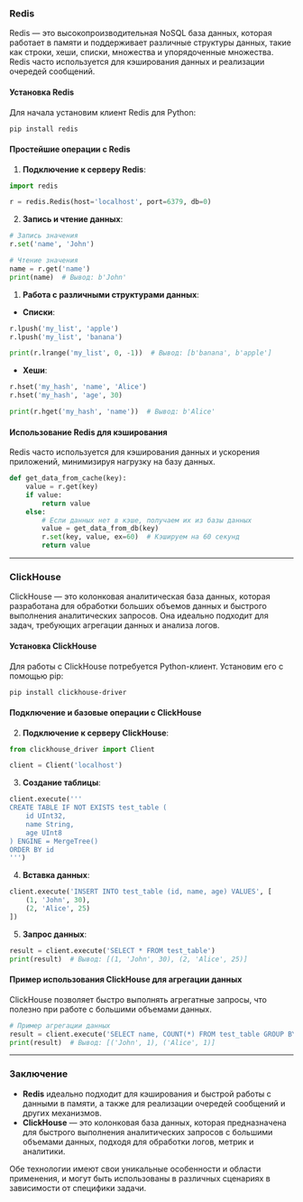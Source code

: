 ### Redis

Redis — это высокопроизводительная NoSQL база данных, которая работает в памяти и поддерживает различные структуры данных, такие как строки, хеши, списки, множества и упорядоченные множества. Redis часто используется для кэширования данных и реализации очередей сообщений.

#### Установка Redis

Для начала установим клиент Redis для Python:

```bash
pip install redis
````

#### Простейшие операции с Redis

1. **Подключение к серверу Redis**:

```python
import redis

r = redis.Redis(host='localhost', port=6379, db=0)
```

2. **Запись и чтение данных**:

```python
# Запись значения
r.set('name', 'John')

# Чтение значения
name = r.get('name')
print(name)  # Вывод: b'John'
```

1. **Работа с различными структурами данных**:

- **Списки**:

```python
r.lpush('my_list', 'apple')
r.lpush('my_list', 'banana')

print(r.lrange('my_list', 0, -1))  # Вывод: [b'banana', b'apple']
```

- **Хеши**:

```python
r.hset('my_hash', 'name', 'Alice')
r.hset('my_hash', 'age', 30)

print(r.hget('my_hash', 'name'))  # Вывод: b'Alice'
```

#### Использование Redis для кэширования

Redis часто используется для кэширования данных и ускорения приложений, минимизируя нагрузку на базу данных.

```python
def get_data_from_cache(key):
    value = r.get(key)
    if value:
        return value
    else:
        # Если данных нет в кэше, получаем их из базы данных
        value = get_data_from_db(key)
        r.set(key, value, ex=60)  # Кэшируем на 60 секунд
        return value
```

---

### ClickHouse

ClickHouse — это колонковая аналитическая база данных, которая разработана для обработки больших объемов данных и быстрого выполнения аналитических запросов. Она идеально подходит для задач, требующих агрегации данных и анализа логов.

#### Установка ClickHouse

Для работы с ClickHouse потребуется Python-клиент. Установим его с помощью pip:

```bash
pip install clickhouse-driver
```

#### Подключение и базовые операции с ClickHouse

2. **Подключение к серверу ClickHouse**:

```python
from clickhouse_driver import Client

client = Client('localhost')
```

3. **Создание таблицы**:

```python
client.execute('''
CREATE TABLE IF NOT EXISTS test_table (
    id UInt32,
    name String,
    age UInt8
) ENGINE = MergeTree()
ORDER BY id
''')
```

4. **Вставка данных**:

```python
client.execute('INSERT INTO test_table (id, name, age) VALUES', [
    (1, 'John', 30),
    (2, 'Alice', 25)
])
```

5. **Запрос данных**:

```python
result = client.execute('SELECT * FROM test_table')
print(result)  # Вывод: [(1, 'John', 30), (2, 'Alice', 25)]
```

#### Пример использования ClickHouse для агрегации данных

ClickHouse позволяет быстро выполнять агрегатные запросы, что полезно при работе с большими объемами данных.

```python
# Пример агрегации данных
result = client.execute('SELECT name, COUNT(*) FROM test_table GROUP BY name')
print(result)  # Вывод: [('John', 1), ('Alice', 1)]
```

---

### Заключение

- **Redis** идеально подходит для кэширования и быстрой работы с данными в памяти, а также для реализации очередей сообщений и других механизмов.
- **ClickHouse** — это колонковая база данных, которая предназначена для быстрого выполнения аналитических запросов с большими объемами данных, подходя для обработки логов, метрик и аналитики.

Обе технологии имеют свои уникальные особенности и области применения, и могут быть использованы в различных сценариях в зависимости от специфики задачи.